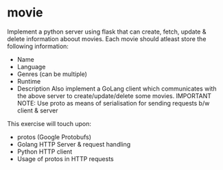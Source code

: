 # movie
Implement a python server using flask that can create, fetch, update & delete information aboout movies. Each movie should atleast store the following information:
- Name
- Language
- Genres (can be multiple)
- Runtime
- Description
Also implement a GoLang client which communicates with the above server to create/update/delete some movies. 
IMPORTANT NOTE: Use proto as means of serialisation for sending requests b/w client & server

This exercise will touch upon:
- protos (Google Protobufs)
- Golang HTTP Server & request handling
- Python HTTP client
- Usage of protos in HTTP requests